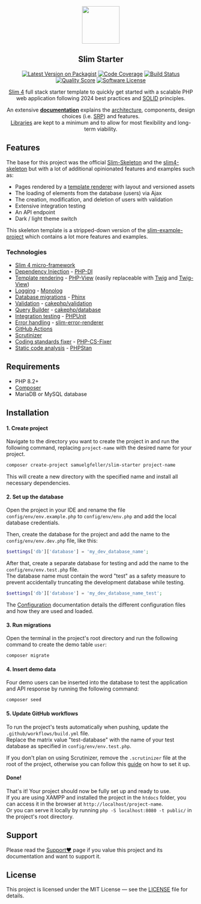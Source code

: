 <div align="center">
<a href="https://github.com/samuelgfeller/slim-starter">
<img src="https://github.com/samuelgfeller/slim-example-project/assets/31797204/8e39b63f-adbf-443c-8ed9-dc5924fd4e0c" width="100px">  
</a>

## Slim Starter

[![Latest Version on Packagist](https://img.shields.io/github/release/samuelgfeller/slim-starter.svg)](https://packagist.org/packages/slim-starter)
[![Code Coverage](https://scrutinizer-ci.com/g/samuelgfeller/slim-starter/badges/coverage.png?b=master)](https://scrutinizer-ci.com/g/samuelgfeller/slim-starter/?branch=master)
[![Build Status](https://scrutinizer-ci.com/g/samuelgfeller/slim-starter/badges/build.png?b=master)](https://scrutinizer-ci.com/g/samuelgfeller/slim-starter/build-status/master)
[![Quality Score](https://img.shields.io/scrutinizer/quality/g/samuelgfeller/slim-starter.svg)](https://scrutinizer-ci.com/g/samuelgfeller/slim-starter/?branch=master)
[![Software License](https://img.shields.io/badge/license-MIT-brightgreen.svg)](LICENSE)

[Slim 4](https://www.slimframework.com/) full stack starter template to
quickly get started with a scalable PHP web application following 2024 best practices and
[SOLID](https://en.wikipedia.org/wiki/SOLID) principles.

An extensive [**documentation**](https://github.com/samuelgfeller/slim-example-project/wiki) explains
the [architecture](https://github.com/samuelgfeller/slim-example-project/wiki/Architecture), components,
design choices (i.e. 
[SRP](https://github.com/samuelgfeller/slim-example-project/wiki/Single-Responsibility-Principle-(SRP)))
and features.  
[Libraries](https://github.com/samuelgfeller/slim-example-project/wiki/Libraries-and-Framework)
are kept to a minimum and to allow for most flexibility and long-term viability.

</div>

## Features

The base for this project was the official
[Slim-Skeleton](https://github.com/slimphp/Slim-Skeleton) and
the [slim4-skeleton](https://github.com/odan/slim4-skeleton)
but with a lot of additional opinionated
features and examples such as:

* Pages rendered by a [template renderer](https://github.com/samuelgfeller/slim-example-project/wiki/Template-rendering) 
with layout and versioned assets
* The loading of elements from the database (users) via Ajax
* The creation, modification, and deletion of users with validation
* Extensive integration testing
* An API endpoint
* Dark / light theme switch

This skeleton template is a stripped-down version of the
[slim-example-project](https://github.com/samuelgfeller/slim-example-project) which contains 
a lot more features and examples.

### Technologies

* [Slim 4 micro-framework](https://github.com/slimphp/Slim)
* [Dependency Injection](https://github.com/samuelgfeller/slim-example-project/wiki/Dependency-Injection) - [PHP-DI](https://php-di.org/)
* [Template rendering](https://github.com/samuelgfeller/slim-example-project/wiki/Template-rendering) - [PHP-View](https://github.com/slimphp/PHP-View)
(easily replaceable with [Twig](https://twig.symfony.com/) and [Twig-View](https://github.com/slimphp/Twig-View))
* [Logging](https://github.com/samuelgfeller/slim-example-project/wiki/Logging) - [Monolog](https://github.com/Seldaek/monolog)
* [Database migrations](https://github.com/samuelgfeller/slim-example-project/wiki/Database-Migrations) - [Phinx](https://phinx.org/)
* [Validation](https://github.com/samuelgfeller/slim-example-project/wiki/Validation) - [cakephp/validation](https://book.cakephp.org/4/en/core-libraries/validation.html)
* [Query Builder](https://github.com/samuelgfeller/slim-example-project/wiki/Repository-and-Query-Builder) - [cakephp/database](https://book.cakephp.org/5/en/orm/query-builder.html)
* [Integration testing](https://github.com/samuelgfeller/slim-example-project/wiki/Writing-Tests) - [PHPUnit](https://github.com/sebastianbergmann/phpunit/)
* [Error handling](https://github.com/samuelgfeller/slim-example-project/wiki/Error-Handling) - [slim-error-renderer](https://github.com/samuelgfeller/slim-error-renderer)
* [GitHub Actions](https://github.com/samuelgfeller/slim-example-project/wiki/GitHub-Actions)
* [Scrutinizer](https://github.com/samuelgfeller/slim-example-project/wiki/How-to-set-up-Scrutinizer)
* [Coding standards fixer](https://github.com/samuelgfeller/slim-example-project/wiki/Coding-Standards-Fixer) - [PHP-CS-Fixer](https://github.com/PHP-CS-Fixer/PHP-CS-Fixer)
* [Static code analysis](https://github.com/samuelgfeller/slim-example-project/wiki/PHPStan-Static-Code-Analysis) - [PHPStan](https://github.com/phpstan/phpstan)

## Requirements
* PHP 8.2+
* [Composer](https://github.com/samuelgfeller/slim-example-project/wiki/Composer)
* MariaDB or MySQL database

## Installation
#### 1. Create project
Navigate to the directory you want to create the project in and run the following 
command, replacing `project-name` with the desired name for your project.
```bash
composer create-project samuelgfeller/slim-starter project-name
```
This will create a new directory with the specified name and install all 
necessary dependencies.

#### 2. Set up the database
Open the project in your IDE and rename the file `config/env/env.example.php` to `config/env/env.php` 
and add the local database credentials.  

Then, create the database for the project and add the name to the `config/env/env.dev.php` 
file, like this:
```php
$settings['db']['database'] = 'my_dev_database_name';
```
After that, create a separate database for testing and add the name to the `config/env/env.test.php` 
file.   
The database name must contain the word "test" as a safety measure to prevent 
accidentally truncating the development database while testing.
```php
$settings['db']['database'] = 'my_dev_database_name_test';
```

The [Configuration](https://github.com/samuelgfeller/slim-example-project/wiki/Configuration) 
documentation details the different configuration files and how they are used and loaded. 

#### 3. Run migrations
Open the terminal in the project's root directory and run the following command to create the 
demo table `user`:
```bash
composer migrate
```

#### 4. Insert demo data
Four demo users can be inserted into the database to test the application and API response by
running the following command:

```bash
composer seed
```

#### 5. Update GitHub workflows

To run the project's tests automatically when pushing, update the 
`.github/workflows/build.yml` file.   
Replace the matrix value "test-database" with the name of 
your test database as specified in `config/env/env.test.php`.

If you don't plan on using Scrutinizer, remove the `.scrutinizer` file at the root of the project,
otherwise you can follow this
[guide](https://github.com/samuelgfeller/slim-example-project/wiki/How-to-set-up-Scrutinizer)
on how to set it up.

#### Done!
That's it! Your project should now be fully set up and ready to use.  
If you are using XAMPP and installed the project in the `htdocs` folder, you can access it 
in the browser at `http://localhost/project-name`.  
Or you can serve it locally by running `php -S localhost:8080 -t public/` in the project's root 
directory.

## Support

Please read the [Support❤️](https://github.com/samuelgfeller/slim-example-project/wiki/Support❤️) page
if you value this project and its documentation and want to support it.

## License

This project is licensed under the MIT License — see the
[LICENSE](https://github.com/samuelgfeller/slim-example-project/blob/master/LICENSE) file for details.
